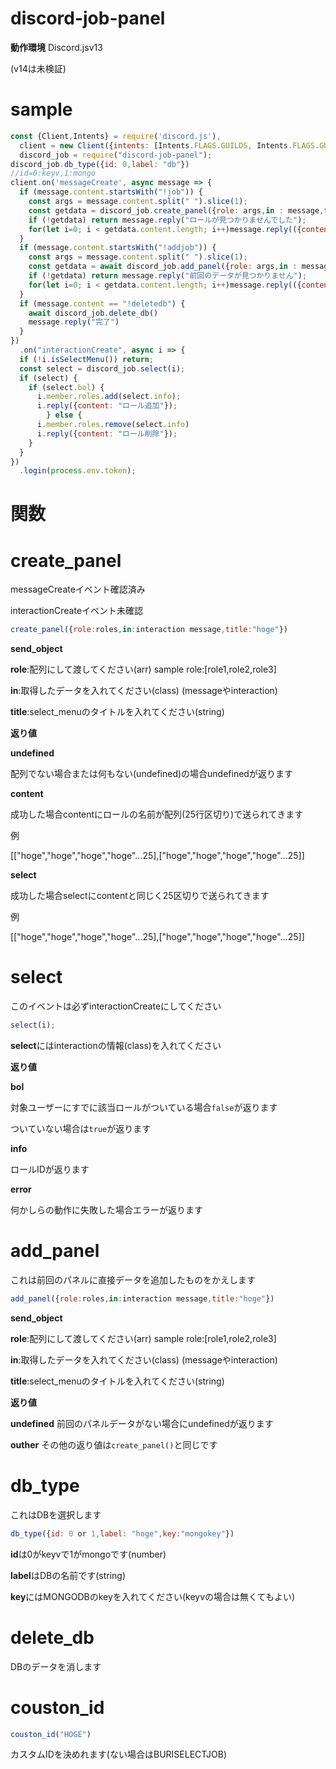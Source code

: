 # discord-job-panel

**動作環境**
Discord.jsv13

(v14は未検証)

# sample
```js
const {Client,Intents} = require('discord.js'),
  client = new Client({intents: [Intents.FLAGS.GUILDS, Intents.FLAGS.GUILD_MESSAGES]}),
  discord_job = require("discord-job-panel");
discord_job.db_type({id: 0,label: "db"})
//id=0:keyv,1:mongo
client.on('messageCreate', async message => {
  if (message.content.startsWith("!job")) {
    const args = message.content.split(" ").slice(1);
    const getdata = discord_job.create_panel({role: args,in : message,title: "ロールを選ぼう"});
    if (!getdata) return message.reply("ロールが見つかりませんでした");
    for(let i=0; i < getdata.content.length; i++)message.reply(({content: getdata.content[i].join("\n"),components: [getdata.select[i]]}));
  }
  if (message.content.startsWith("!addjob")) {
    const args = message.content.split(" ").slice(1);
    const getdata = await discord_job.add_panel({role: args,in : message,title: "ロールを選ぼう"});
    if (!getdata) return message.reply("前回のデータが見つかりません");
    for(let i=0; i < getdata.content.length; i++)message.reply(({content: getdata.content[i].join("\n"),components: [getdata.select[i]]}));
  }
  if (message.content == "!deletedb") {
    await discord_job.delete_db()
    message.reply("完了")
  }
})
  .on("interactionCreate", async i => {
  if (!i.isSelectMenu()) return;
  const select = discord_job.select(i);
  if (select) {
    if (select.bol) {
      i.member.roles.add(select.info);
      i.reply({content: "ロール追加"});
        } else {
      i.member.roles.remove(select.info)
      i.reply({content: "ロール削除"});
    }
  }
})
  .login(process.env.token);
```

# 関数

# create_panel
messageCreateイベント確認済み

interactionCreateイベント未確認

```js
create_panel({role:roles,in:interaction message,title:"hoge"})
```

**send_object**


**role**:配列にして渡してください(arr)
sample
role:[role1,role2,role3]


**in**:取得したデータを入れてください(class)
(messageやinteraction)



**title**:select_menuのタイトルを入れてください(string)

**返り値**

**undefined**

配列でない場合または何もない(undefined)の場合undefinedが返ります

**content**

成功した場合contentにロールの名前が配列(25行区切り)で送られてきます

例

[["hoge","hoge","hoge","hoge"...25],["hoge","hoge","hoge","hoge"...25]]

**select**

成功した場合selectにcontentと同じく25区切りで送られてきます

例

[["hoge","hoge","hoge","hoge"...25],["hoge","hoge","hoge","hoge"...25]]

# select

このイベントは必ずinteractionCreateにしてください

```js
select(i);
```

**select**にはinteractionの情報(class)を入れてください

**返り値**

**bol**

対象ユーザーにすでに該当ロールがついている場合`false`が返ります

ついていない場合は`true`が返ります

**info**

ロールIDが返ります

**error**

何かしらの動作に失敗した場合エラーが返ります

# add_panel

これは前回のパネルに直接データを追加したものをかえします

```js
add_panel({role:roles,in:interaction message,title:"hoge"})
```

**send_object**


**role**:配列にして渡してください(arr)
sample
role:[role1,role2,role3]


**in**:取得したデータを入れてください(class)
(messageやinteraction)



**title**:select_menuのタイトルを入れてください(string)


**返り値**

**undefined**
前回のパネルデータがない場合にundefinedが返ります

**outher**
その他の返り値は`create_panel()`と同じです

# db_type

これはDBを選択します

```js
db_type({id: 0 or 1,label: "hoge",key:"mongokey"})
 ```


**id**は0がkeyvで1がmongoです(number)

**label**はDBの名前です(string)

**key**にはMONGODBのkeyを入れてください(keyvの場合は無くてもよい)

# delete_db
DBのデータを消します

# couston_id

```js
couston_id("HOGE")
```

  カスタムIDを決めれます(ない場合はBURISELECTJOB)

